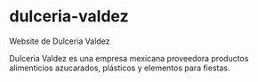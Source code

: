 # dulceria-valdez
Website de Dulceria Valdez

Dulceria Valdez es una empresa mexicana proveedora productos alimenticios azucarados, plásticos y elementos para fiestas. 

